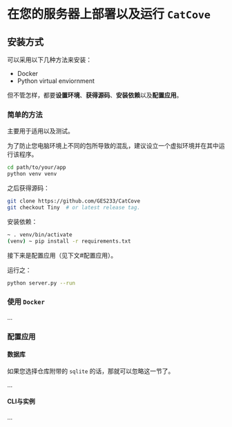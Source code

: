 # 在您的服务器上部署以及运行 `CatCove`

## 安装方式

可以采用以下几种方法来安装：

- Docker
- Python virtual enviornment

但不管怎样，都要**设置环境**、**获得源码**、**安装依赖**以及**配置应用**。

### 简单的方法

主要用于适用以及测试。

为了防止您电脑环境上不同的包所导致的混乱，建议设立一个虚拟环境并在其中运行该程序。

```bash
cd path/to/your/app
python venv venv
```

之后获得源码：

```bash
git clone https://github.com/GES233/CatCove
git checkout Tiny  # or latest release tag.
```

安装依赖：

```bash
~ . venv/bin/activate
(venv) ~ pip install -r requirements.txt
```

接下来是配置应用（见下文#配置应用）。

运行之：

```bash
python server.py --run
```

### 使用 `Docker`

...

### 配置应用

#### 数据库

如果您选择仓库附带的 `sqlite` 的话，那就可以忽略这一节了。

...

#### CLI与实例

...
